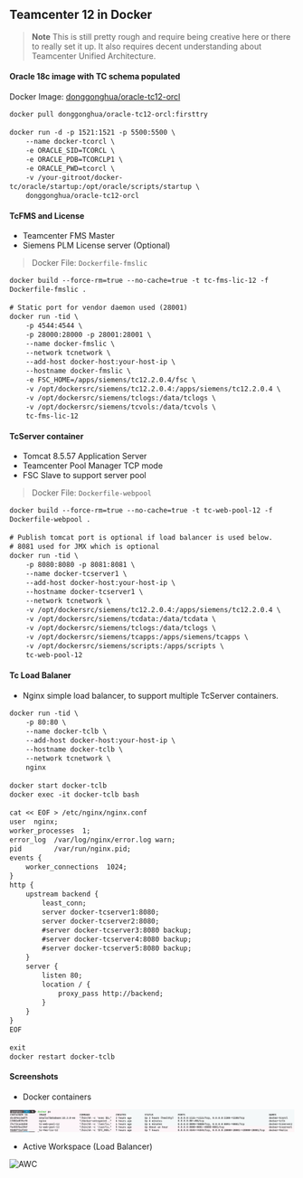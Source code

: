 

## Teamcenter 12 in Docker


> **Note** This is still pretty rough and require being creative here or there to really set it up. It also requires decent understanding about Teamcenter Unified Architecture. 

#### Oracle 18c image with TC schema populated
 
Docker Image: [donggonghua/oracle-tc12-orcl](https://hub.docker.com/repository/docker/donggonghua/oracle-tc12-orcl)

```shell
docker pull donggonghua/oracle-tc12-orcl:firsttry

docker run -d -p 1521:1521 -p 5500:5500 \
    --name docker-tcorcl \
    -e ORACLE_SID=TCORCL \
    -e ORACLE_PDB=TCORCLP1 \
    -e ORACLE_PWD=tcorcl \
    -v /your-gitroot/docker-tc/oracle/startup:/opt/oracle/scripts/startup \
    donggonghua/oracle-tc12-orcl

```


#### TcFMS and License 
  - Teamcenter FMS Master
  - Siemens PLM License server (Optional)
 
> Docker File: `Dockerfile-fmslic`

```shell
docker build --force-rm=true --no-cache=true -t tc-fms-lic-12 -f Dockerfile-fmslic .

# Static port for vendor daemon used (28001)
docker run -tid \
    -p 4544:4544 \
    -p 28000:28000 -p 28001:28001 \
    --name docker-fmslic \
    --network tcnetwork \
    --add-host docker-host:your-host-ip \
    --hostname docker-fmslic \
    -e FSC_HOME=/apps/siemens/tc12.2.0.4/fsc \
    -v /opt/dockersrc/siemens/tc12.2.0.4:/apps/siemens/tc12.2.0.4 \
    -v /opt/dockersrc/siemens/tclogs:/data/tclogs \
    -v /opt/dockersrc/siemens/tcvols:/data/tcvols \
    tc-fms-lic-12
```

#### TcServer container
  - Tomcat 8.5.57 Application Server
  - Teamcenter Pool Manager TCP mode
  - FSC Slave to support server pool

> Docker File: `Dockerfile-webpool`

```shell
docker build --force-rm=true --no-cache=true -t tc-web-pool-12 -f Dockerfile-webpool .

# Publish tomcat port is optional if load balancer is used below.
# 8081 used for JMX which is optional
docker run -tid \
    -p 8080:8080 -p 8081:8081 \
    --name docker-tcserver1 \
    --add-host docker-host:your-host-ip \
    --hostname docker-tcserver1 \
    --network tcnetwork \
    -v /opt/dockersrc/siemens/tc12.2.0.4:/apps/siemens/tc12.2.0.4 \
    -v /opt/dockersrc/siemens/tcdata:/data/tcdata \
    -v /opt/dockersrc/siemens/tclogs:/data/tclogs \
    -v /opt/dockersrc/siemens/tcapps:/apps/siemens/tcapps \
    -v /opt/dockersrc/siemens/scripts:/apps/scripts \
    tc-web-pool-12
```

#### Tc Load Balaner
  - Nginx simple load balancer, to support multiple TcServer containers.

```shell
docker run -tid \
    -p 80:80 \
    --name docker-tclb \
    --add-host docker-host:your-host-ip \
    --hostname docker-tclb \
    --network tcnetwork \
    nginx

docker start docker-tclb 
docker exec -it docker-tclb bash

cat << EOF > /etc/nginx/nginx.conf
user  nginx;
worker_processes  1;
error_log  /var/log/nginx/error.log warn;
pid        /var/run/nginx.pid;
events {
    worker_connections  1024;
}
http {
    upstream backend {
        least_conn;
        server docker-tcserver1:8080;
        server docker-tcserver2:8080;
        #server docker-tcserver3:8080 backup;
        #server docker-tcserver4:8080 backup;
        #server docker-tcserver5:8080 backup;
    }
    server {
        listen 80;
        location / {
            proxy_pass http://backend;
        }
    }
}
EOF

exit
docker restart docker-tclb
```
 
#### Screenshots

* Docker containers

![TC Container](screenshots/tc-docker.png?raw=true "Container")


* Active Workspace (Load Balancer)

![AWC](screenshots/docker-tc-lb-awc.pngraw=true "Active Workspace")



